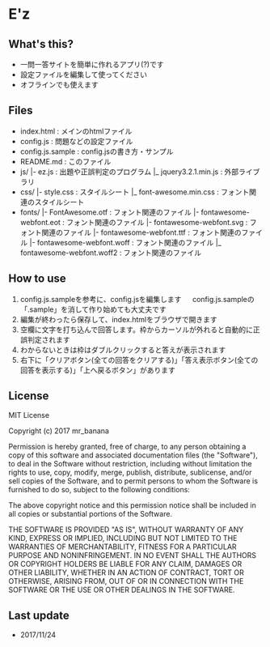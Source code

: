 # E'z
## What's this?
* 一問一答サイトを簡単に作れるアプリ(?)です
* 設定ファイルを編集して使ってください
* オフラインでも使えます

## Files
- index.html 					: メインのhtmlファイル
- config.js 					: 問題などの設定ファイル
- config.js.sample 				: config.jsの書き方・サンプル
- README.md 					: このファイル
- js/
  |- ez.js 						: 出題や正誤判定のプログラム
  |_ jquery3.2.1.min.js 		: 外部ライブラリ
- css/
  |- style.css 					: スタイルシート
  |_ font-awesome.min.css 		: フォント関連のスタイルシート
- fonts/
  |- FontAwesome.otf 			: フォント関連のファイル
  |- fontawesome-webfont.eot 	: フォント関連のファイル
  |- fontawesome-webfont.svg 	: フォント関連のファイル
  |- fontawesome-webfont.ttf 	: フォント関連のファイル
  |- fontawesome-webfont.woff 	: フォント関連のファイル
  |_ fontawesome-webfont.woff2 	: フォント関連のファイル

## How to use
1. config.js.sampleを参考に、config.jsを編集します
　 config.js.sampleの「.sample」を消して作り始めても大丈夫です
2. 編集が終わったら保存して、index.htmlをブラウザで開きます
3. 空欄に文字を打ち込んで回答します。枠からカーソルが外れると自動的に正誤判定されます
4. わからないときは枠はダブルクリックすると答えが表示されます
5. 右下に「クリアボタン(全ての回答をクリアする)」「答え表示ボタン(全ての回答を表示する)」「上へ戻るボタン」があります

## License
MIT License

Copyright (c) 2017 mr_banana

Permission is hereby granted, free of charge, to any person obtaining a copy
of this software and associated documentation files (the "Software"), to deal
in the Software without restriction, including without limitation the rights
to use, copy, modify, merge, publish, distribute, sublicense, and/or sell
copies of the Software, and to permit persons to whom the Software is
furnished to do so, subject to the following conditions:

The above copyright notice and this permission notice shall be included in all
copies or substantial portions of the Software.

THE SOFTWARE IS PROVIDED "AS IS", WITHOUT WARRANTY OF ANY KIND, EXPRESS OR
IMPLIED, INCLUDING BUT NOT LIMITED TO THE WARRANTIES OF MERCHANTABILITY,
FITNESS FOR A PARTICULAR PURPOSE AND NONINFRINGEMENT. IN NO EVENT SHALL THE
AUTHORS OR COPYRIGHT HOLDERS BE LIABLE FOR ANY CLAIM, DAMAGES OR OTHER
LIABILITY, WHETHER IN AN ACTION OF CONTRACT, TORT OR OTHERWISE, ARISING FROM,
OUT OF OR IN CONNECTION WITH THE SOFTWARE OR THE USE OR OTHER DEALINGS IN THE
SOFTWARE.

## Last update
* 2017/11/24
